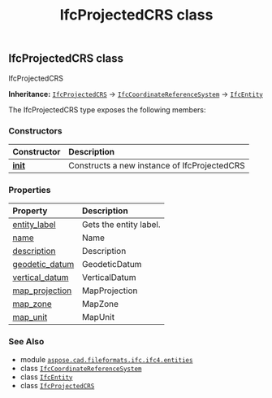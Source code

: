 ﻿---
title: IfcProjectedCRS class
second_title: Aspose.CAD for Python via .NET API References
description: 
type: docs
weight: 4620
url: /aspose.cad.fileformats.ifc.ifc4.entities/ifcprojectedcrs/
is_root: false
---

## IfcProjectedCRS class

IfcProjectedCRS



**Inheritance:** [`IfcProjectedCRS`](/cad/python-net/aspose.cad.fileformats.ifc.ifc4.entities/ifcprojectedcrs) → 
[`IfcCoordinateReferenceSystem`](/cad/python-net/aspose.cad.fileformats.ifc.ifc4.entities/ifccoordinatereferencesystem) → 
[`IfcEntity`](/cad/python-net/aspose.cad.fileformats.ifc/ifcentity)



The IfcProjectedCRS type exposes the following members:

### Constructors
| Constructor | Description |
| :- | :- |
| [__init__](/cad/python-net/aspose.cad.fileformats.ifc.ifc4.entities/ifcprojectedcrs/__init__/#) | Constructs a new instance of IfcProjectedCRS |


### Properties
| Property | Description |
| :- | :- |
| [entity_label](/cad/python-net/aspose.cad.fileformats.ifc.ifc4.entities/ifcprojectedcrs/entity_label) | Gets the entity label. |
| [name](/cad/python-net/aspose.cad.fileformats.ifc.ifc4.entities/ifcprojectedcrs/name) | Name |
| [description](/cad/python-net/aspose.cad.fileformats.ifc.ifc4.entities/ifcprojectedcrs/description) | Description |
| [geodetic_datum](/cad/python-net/aspose.cad.fileformats.ifc.ifc4.entities/ifcprojectedcrs/geodetic_datum) | GeodeticDatum |
| [vertical_datum](/cad/python-net/aspose.cad.fileformats.ifc.ifc4.entities/ifcprojectedcrs/vertical_datum) | VerticalDatum |
| [map_projection](/cad/python-net/aspose.cad.fileformats.ifc.ifc4.entities/ifcprojectedcrs/map_projection) | MapProjection |
| [map_zone](/cad/python-net/aspose.cad.fileformats.ifc.ifc4.entities/ifcprojectedcrs/map_zone) | MapZone |
| [map_unit](/cad/python-net/aspose.cad.fileformats.ifc.ifc4.entities/ifcprojectedcrs/map_unit) | MapUnit |



### See Also
* module [`aspose.cad.fileformats.ifc.ifc4.entities`](..)
* class [`IfcCoordinateReferenceSystem`](/cad/python-net/aspose.cad.fileformats.ifc.ifc4.entities/ifccoordinatereferencesystem)
* class [`IfcEntity`](/cad/python-net/aspose.cad.fileformats.ifc/ifcentity)
* class [`IfcProjectedCRS`](/cad/python-net/aspose.cad.fileformats.ifc.ifc4.entities/ifcprojectedcrs)
